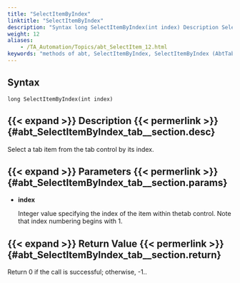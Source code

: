 ```yaml
--- 
title: "SelectItemByIndex"
linktitle: "SelectItemByIndex"
description: "Syntax long SelectItemByIndex(int index) Description Select a tab item from the tab control by its index. Parameters index Integer value specifying the index of the item within the tab control. Note ..."
weight: 12
aliases: 
    - /TA_Automation/Topics/abt_SelectItem_12.html
keywords: "methods of abt, SelectItemByIndex, SelectItemByIndex (AbtTab), AbtTab, selectitembyindex, abttab selectitembyindex, select tab item by index"
---
```


## Syntax

`long SelectItemByIndex(int index)`

## {{< expand >}} Description {{< permerlink >}} {#abt_SelectItemByIndex_tab__section.desc} 

Select a tab item from the tab control by its index.

## {{< expand >}} Parameters {{< permerlink >}} {#abt_SelectItemByIndex_tab__section.params} 

-   **index**

    Integer value specifying the index of the item within thetab control. Note that index numbering begins with 1.


## {{< expand >}} Return Value {{< permerlink >}} {#abt_SelectItemByIndex_tab__section.return} 

Return 0 if the call is successful; otherwise, -1..



